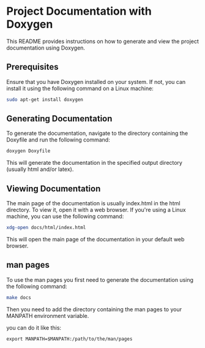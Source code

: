 # Project Documentation with Doxygen

This README provides instructions on how to generate and view the project documentation using Doxygen.

## Prerequisites

Ensure that you have Doxygen installed on your system. If not, you can install it using the following command on a Linux machine:

```bash
sudo apt-get install doxygen
```

## Generating Documentation

To generate the documentation, navigate to the directory containing the Doxyfile and run the following command:

```bash
doxygen Doxyfile
```

This will generate the documentation in the specified output directory (usually html and/or latex).

## Viewing Documentation

The main page of the documentation is usually index.html in the html directory. To view it, open it with a web browser. If you're using a Linux machine, you can use the following command:

```bash
xdg-open docs/html/index.html
```

This will open the main page of the documentation in your default web browser.

## man pages

To use the man pages you first need to generate the documentation using the following command:

```bash
make docs
```

Then you need to add the directory containing the man pages to your MANPATH environment variable.

you can do it like this:

```shell
export MANPATH=$MANPATH:/path/to/the/man/pages
```

